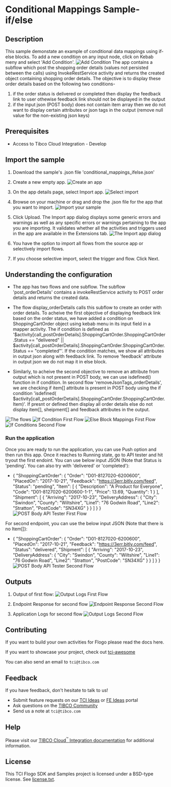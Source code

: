 # Conditional Mappings Sample- if/else

## Description

This sample demonstate an example of conditional data mappings using if-else blocks. To add a new condition on any input node, click on Kebab meny and select 'Add Condition'.
![Add Condition](../../import-screenshots/ifelse/add_condition.png)
The app contains a subflow which post the shopping order details (values not persisted between the calls) using InvokeRestService activity and returns the created object containing shopping order details. The objective is to display these order details based on the following two conditions-
1. if the order status is delivered or completed then display the feedback link to user othewise feedback link should not be displayed in the output
2. if the input json (POST body) does not contain item array then we do not want to display certain attributes or json tags in the output (remove null value for the non-existing json keys)

## Prerequisites

* Access to Tibco Cloud Integration - Develop

## Import the sample

1. Download the sample's .json file 'conditional_mappings_ifelse.json'

2. Create a new empty app.
![Create an app](../../import-screenshots/2.png)

3. On the app details page, select Import app.
![Select import](../../import-screenshots/3.png)

4. Browse on your machine or drag and drop the .json file for the app that you want to import.
![Import your sample](../../import-screenshots/ifelse/import_ifelse_app.png)

5. Click Upload. The Import app dialog displays some generic errors and warnings as well as any specific errors or warnings pertaining to the app you are importing. It validates whether all the activities and triggers used in the app are available in the Extensions tab.
![The Import app dialog](../../import-screenshots/ifelse/import_dialog_ifelse.png)

6. You have the option to import all flows from the source app or selectively import flows.

7. If you choose selective import, select the trigger and flow. Click Next.

## Understanding the configuration

* The app has two flows and one subflow. The subflow 'post_orderDetails' contains a invokeRestService activity to POST order details and returns the created data.
* The flow display_orderDetails calls this subflow to create an order with order details. To acheive the first objective of displaying feedback link based on the order status, we have added a condition on ShoppingCartOrder object using kebab menu in its input field in a mapper activity. The if condition is defined as '$activity[call_postOrderDetails].ShoppingCartOrder.ShoppingCartOrder.Status == "delivered" || $activity[call_postOrderDetails].ShoppingCartOrder.ShoppingCartOrder.Status == "completed"'.
If the condition matches, we show all attributes in output json along with feedback link. To remove 'feedback' attribute in output json we do not map it in else block.

* Similarly, to acheive the second objective to remove an attribute from output which is not present in POST body, we can use isdefined() function in if condition. In second flow 'removeJsonTags_orderDetails', we are checking if item[] attribute is present in POST body using the if condition 'isdefined( $activity[call_postOrderDetails].ShoppingCartOrder.ShoppingCartOrder.Item)'. If presnt or defined then display all order details else do not display item[], sheipment[] and feedback attributes in the output.

![The flows](../../import-screenshots/ifelse/app_flows.png)
![If Condition First Flow](../../import-screenshots/ifelse/flow1_ifCondition.png)
![Else Block Mappings First Flow](../../import-screenshots/ifelse/flow1_elseMappings.png)
![If Conditions Second Flow](../../import-screenshots/ifelse/flow2_ifCondition.png)

### Run the application
Once you are ready to run the application, you can use Push option and then run this app.
Once it reaches to Running state, go to API tester and hit tryout the first endoint. You can use below input JSON (Note that Status is 'pending'. You can also try with 'delivered' or 'completed'):
* {
  "ShoppingCartOrder": {
    "Order": "D01-8127020-6200600",
    "PlacedOn": "2017-10-21",
    "Feedback": "https://3err.bitly.com/feed",
    "Status": "pending",
    "Item": [
      {
        "Description": "A Product for Everyone",
        "Code": "D01-8127020-6200600-1-1",
        "Price": 13.69,
        "Quantity": 1
      }
    ],
    "Shipment": [
      {
        "Arriving": "2017-10-23",
        "DeliveryAddress": {
          "City": "Swindon",
          "County": "Wiltshire",
          "Line1": "76 Godwin Road",
          "Line2": "Stratton",
          "PostCode": "SN34XG"
        }
      }
    ]
  }
}
![POST Body API Tester First Flow](../../import-screenshots/ifelse/POST_body_flow1.png)

For second endpoint, you can use the below input JSON (Note that there is no Item[]):
* {
  "ShoppingCartOrder": {
    "Order": "D01-8127020-6200600",
    "PlacedOn": "2017-10-21",
    "Feedback": "https://3err.bitly.com/feed",
    "Status": "delivered",
    "Shipment": [
      {
        "Arriving": "2017-10-23",
        "DeliveryAddress": {
          "City": "Swindon",
          "County": "Wiltshire",
          "Line1": "76 Godwin Road",
          "Line2": "Stratton",
          "PostCode": "SN34XG"
        }
      }
    ]
  }
}
![POST Body API Tester Second Flow](../../import-screenshots/ifelse/POST_body_flow2.png)

## Outputs

1. Output of first flow:
![Output Logs First Flow](../../import-screenshots/ifelse/output_flow1.png)

2. Endpoint Response for second flow
![Endpoint Response Second Flow](../../import-screenshots/ifelse/output_endpoint_flow2.png)

3. Application Logs for second flow
![Output Logs Second Flow](../../import-screenshots/ifelse/output_flow2.png)


## Contributing
If you want to build your own activities for Flogo please read the docs here.

If you want to showcase your project, check out [tci-awesome](https://github.com/TIBCOSoftware/tci-awesome)

You can also send an email to `tci@tibco.com`

## Feedback
If you have feedback, don't hesitate to talk to us!

* Submit feature requests on our [TCI Ideas](https://ideas.tibco.com/?project=TCI) or [FE Ideas](https://ideas.tibco.com/?project=FE) portal
* Ask questions on the [TIBCO Community](https://community.tibco.com/answers/product/344006)
* Send us a note at `tci@tibco.com`

## Help
Please visit our [TIBCO Cloud<sup>&trade;</sup> Integration documentation](https://integration.cloud.tibco.com/docs/index.html#Subsystems/flogo/flogo-all/conditional-mapping.html) for additional information.

## License
This TCI Flogo SDK and Samples project is licensed under a BSD-type license. See [license.txt](license.txt).
